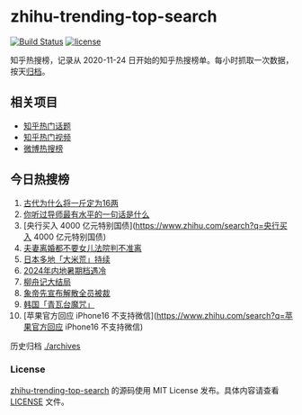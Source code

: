# zhihu-trending-top-search

[![Build Status](https://github.com/justjavac/zhihu-trending-top-search/workflows/ci/badge.svg?branch=main)](https://github.com/justjavac/zhihu-trending-top-search/actions)
[![license](https://img.shields.io/github/license/justjavac/zhihu-trending-top-search)](https://github.com/justjavac/zhihu-trending-top-search/blob/main/LICENSE)

知乎热搜榜，记录从 2020-11-24
日开始的知乎热搜榜单。每小时抓取一次数据，按天[归档](./archives)。

## 相关项目

- [知乎热门话题](https://github.com/justjavac/zhihu-trending-hot-questions)
- [知乎热门视频](https://github.com/justjavac/zhihu-trending-hot-video)
- [微博热搜榜](https://github.com/justjavac/weibo-trending-hot-search)

## 今日热搜榜

<!-- BEGIN -->
<!-- 最后更新时间 Fri Sep 06 2024 13:10:47 GMT+0800 (China Standard Time) -->

1. [古代为什么将一斤定为16两](https://www.zhihu.com/search?q=古代为什么将一斤定为16两)
1. [你听过导师最有水平的一句话是什么](https://www.zhihu.com/search?q=你听过导师最有水平的一句话是什么)
1. [央行买入 4000 亿元特别国债](https://www.zhihu.com/search?q=央行买入 4000
   亿元特别国债)
1. [夫妻离婚都不要女儿法院判不准离](https://www.zhihu.com/search?q=夫妻离婚都不要女儿法院判不准离)
1. [日本多地「大米荒」持续](https://www.zhihu.com/search?q=日本多地「大米荒」持续)
1. [2024年内地暑期档遇冷](https://www.zhihu.com/search?q=2024年内地暑期档遇冷)
1. [柳舟记大结局](https://www.zhihu.com/search?q=柳舟记大结局)
1. [象帝先宣布解散全员被裁](https://www.zhihu.com/search?q=象帝先宣布解散全员被裁)
1. [韩国「青瓦台魔咒」](https://www.zhihu.com/search?q=韩国「青瓦台魔咒」)
1. [苹果官方回应 iPhone16
   不支持微信](https://www.zhihu.com/search?q=苹果官方回应 iPhone16 不支持微信)

<!-- END -->

历史归档 [./archives](./archives)

### License

[zhihu-trending-top-search](https://github.com/justjavac/zhihu-trending-top-search)
的源码使用 MIT License 发布。具体内容请查看 [LICENSE](./LICENSE) 文件。
